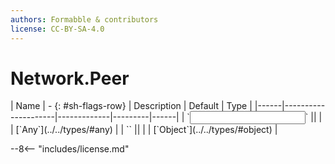 ```yaml
---
authors: Formabble & contributors
license: CC-BY-SA-4.0
---
```



# Network.Peer

<div class="sh-parameters" markdown="1">
| Name | - {: #sh-flags-row} | Description | Default | Type |
|------|---------------------|-------------|---------|------|
| `<input>` || | | [`Any`](../../types/#any) |
| `<output>` || | | [`Object`](../../types/#object) |

</div>



--8<-- "includes/license.md"

